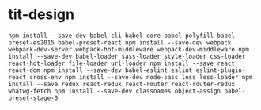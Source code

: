 # tit-design
``
npm install --save-dev babel-cli babel-core babel-polyfill babel-preset-es2015 babel-preset-react
npm install --save-dev webpack webpack-dev-server webpack-hot-middleware webpack-dev-middleware
npm install --save-dev babel-loader sass-loader style-loader css-loader react-hot-loader file-loader url-loader
npm install --save react react-dom
npm install --save-dev babel-eslint eslint eslint-plugin-react cross-env
npm install --save-dev node-sass less less-loader
npm install --save redux react-redux react-router react-router-redux whatwg-fetch
npm install --save-dev classnames object-assign babel-preset-stage-0
``